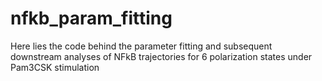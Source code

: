 # nfkb_param_fitting
Here lies the code behind the parameter fitting and subsequent downstream analyses of NFkB trajectories for 6 polarization states under Pam3CSK stimulation

